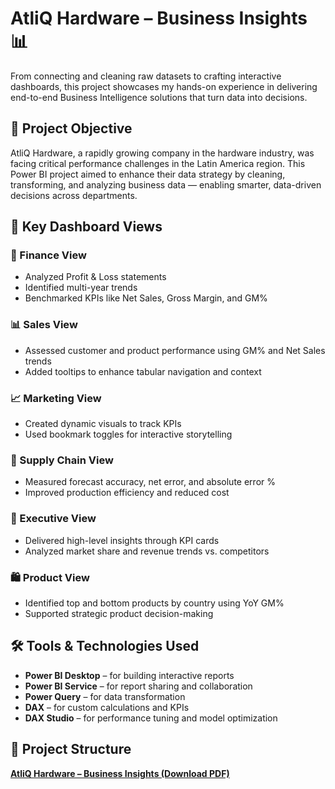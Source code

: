 # AtliQ Hardware – Business Insights 📊

From connecting and cleaning raw datasets to crafting interactive dashboards, this project showcases my hands-on experience in delivering end-to-end Business Intelligence solutions that turn data into decisions.

## 🚀 Project Objective

AtliQ Hardware, a rapidly growing company in the hardware industry, was facing critical performance challenges in the Latin America region. This Power BI project aimed to enhance their data strategy by cleaning, transforming, and analyzing business data — enabling smarter, data-driven decisions across departments.

## 📌 Key Dashboard Views

### 📁 Finance View
- Analyzed Profit & Loss statements
- Identified multi-year trends
- Benchmarked KPIs like Net Sales, Gross Margin, and GM%

### 📊 Sales View
- Assessed customer and product performance using GM% and Net Sales trends
- Added tooltips to enhance tabular navigation and context

### 📈 Marketing View
- Created dynamic visuals to track KPIs
- Used bookmark toggles for interactive storytelling

### 🔄 Supply Chain View
- Measured forecast accuracy, net error, and absolute error %
- Improved production efficiency and reduced cost

### 🧭 Executive View
- Delivered high-level insights through KPI cards
- Analyzed market share and revenue trends vs. competitors

### 🛍️ Product View
- Identified top and bottom products by country using YoY GM%
- Supported strategic product decision-making

## 🛠️ Tools & Technologies Used

- **Power BI Desktop** – for building interactive reports  
- **Power BI Service** – for report sharing and collaboration  
- **Power Query** – for data transformation  
- **DAX** – for custom calculations and KPIs  
- **DAX Studio** – for performance tuning and model optimization  

## 📁 Project Structure
[**AtliQ Hardware – Business Insights (Download PDF)**](https://github.com/Mahaboob2023/Power-BI-_-AtliQ-Hardware-/blob/main/Business_Insights_AtliQ%20360_updated.pdf)


